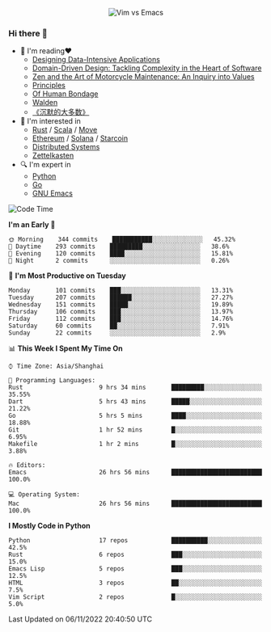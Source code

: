 <p align="center">
    <img src="https://gist.githubusercontent.com/coldnight/e696baffb094e71c96cb302118878eae/raw/40ea5053a6f66cc65f90f437e4173497da225958/banner.gif" alt="Vim vs Emacs" />
</p>

### Hi there 👋

- 📖 I'm reading❤️
    + [Designing Data-Intensive Applications](https://www.oreilly.com/library/view/designing-data-intensive-applications/9781491903063/)
    + [Domain-Driven Design: Tackling Complexity in the Heart of Software](https://www.dddcommunity.org/book/evans_2003/)
    + [Zen and the Art of Motorcycle Maintenance: An Inquiry into Values](https://en.wikipedia.org/wiki/Zen_and_the_Art_of_Motorcycle_Maintenance)
    + [Principles](https://www.principles.com/)
    + [Of Human Bondage](https://en.wikipedia.org/wiki/Of_Human_Bondage)
    + [Walden](https://en.wikipedia.org/wiki/Walden)
    + [《沉默的大多数》](https://en.wikipedia.org/wiki/Silent_majority)
- 🌱 I'm interested in
    + [Rust](https://www.rust-lang.org/) / [Scala](https://www.scala-lang.org/) / [Move](https://github.com/move-language/move/)
    + [Ethereum](https://ethereum.org/en/) / [Solana](https://solana.com/) / [Starcoin](https://github.com/starcoinorg/starcoin)
	+ [Distributed Systems](https://www.linuxzen.com/notes/topics/20200320174417_%E5%88%86%E5%B8%83%E5%BC%8F/)
	+ [Zettelkasten](https://www.linuxzen.com/notes/notes/20220120080920-slip_box/)
- 🔍 I'm expert in
    + [Python](https://www.python.org/)
    + [Go](https://go.dev/)
    + [GNU Emacs](https://www.gnu.org/software/emacs/)

<!--START_SECTION:waka-->
![Code Time](http://img.shields.io/badge/Code%20Time-1%2C692%20hrs%2025%20mins-blue)

**I'm an Early 🐤** 

```text
🌞 Morning    344 commits    ███████████░░░░░░░░░░░░░░   45.32% 
🌆 Daytime    293 commits    █████████░░░░░░░░░░░░░░░░   38.6% 
🌃 Evening    120 commits    ████░░░░░░░░░░░░░░░░░░░░░   15.81% 
🌙 Night      2 commits      ░░░░░░░░░░░░░░░░░░░░░░░░░   0.26%

```
📅 **I'm Most Productive on Tuesday** 

```text
Monday       101 commits    ███░░░░░░░░░░░░░░░░░░░░░░   13.31% 
Tuesday      207 commits    ██████░░░░░░░░░░░░░░░░░░░   27.27% 
Wednesday    151 commits    █████░░░░░░░░░░░░░░░░░░░░   19.89% 
Thursday     106 commits    ███░░░░░░░░░░░░░░░░░░░░░░   13.97% 
Friday       112 commits    ███░░░░░░░░░░░░░░░░░░░░░░   14.76% 
Saturday     60 commits     ██░░░░░░░░░░░░░░░░░░░░░░░   7.91% 
Sunday       22 commits     ░░░░░░░░░░░░░░░░░░░░░░░░░   2.9%

```


📊 **This Week I Spent My Time On** 

```text
⌚︎ Time Zone: Asia/Shanghai

💬 Programming Languages: 
Rust                     9 hrs 34 mins       █████████░░░░░░░░░░░░░░░░   35.55% 
Dart                     5 hrs 43 mins       █████░░░░░░░░░░░░░░░░░░░░   21.22% 
Go                       5 hrs 5 mins        ████░░░░░░░░░░░░░░░░░░░░░   18.88% 
Git                      1 hr 52 mins        █░░░░░░░░░░░░░░░░░░░░░░░░   6.95% 
Makefile                 1 hr 2 mins         █░░░░░░░░░░░░░░░░░░░░░░░░   3.88%

🔥 Editors: 
Emacs                    26 hrs 56 mins      █████████████████████████   100.0%

💻 Operating System: 
Mac                      26 hrs 56 mins      █████████████████████████   100.0%

```

**I Mostly Code in Python** 

```text
Python                   17 repos            ██████████░░░░░░░░░░░░░░░   42.5% 
Rust                     6 repos             ███░░░░░░░░░░░░░░░░░░░░░░   15.0% 
Emacs Lisp               5 repos             ███░░░░░░░░░░░░░░░░░░░░░░   12.5% 
HTML                     3 repos             ██░░░░░░░░░░░░░░░░░░░░░░░   7.5% 
Vim Script               2 repos             █░░░░░░░░░░░░░░░░░░░░░░░░   5.0%

```



 Last Updated on 06/11/2022 20:40:50 UTC
<!--END_SECTION:waka-->
